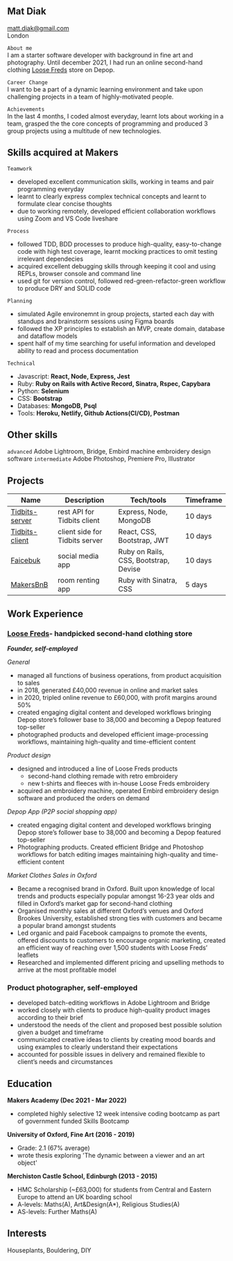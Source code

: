 ## Mat Diak
matt.diak@gmail.com  
London

```About me```  
I am a starter software developer with background in fine art and photography. Until december 2021, I had run an online second-hand clothing [Loose Freds](https://depop.com/loosefreds) store on Depop.

```Career Change```  
I want to be a part of a dynamic learning environment and take upon challenging projects in a team of highly-motivated people.

```Achievements```  
In the last 4 months, I coded almost everyday, learnt lots about working in a team, grasped the the core concepts of programming and produced 3 group projects using a multitude of new technologies.

## Skills acquired at Makers
```Teamwork```
  - developed excellent communication skills, working in teams and pair programming everyday
  - learnt to clearly express complex technical concepts and learnt to formulate clear concise thoughts
  - due to working remotely, developed efficient collaboration workflows using Zoom and VS Code liveshare

```Process```
  - followed TDD, BDD processes to produce high-quality, easy-to-change code with high test coverage, learnt mocking practices to omit testing irrelevant dependecies
  - acquired excellent debugging skills through keeping it cool and using REPLs, browser console and command line
  - used git for version control, followed red-green-refactor-green workflow to produce DRY and SOLID code

```Planning```
  - simulated Agile environemnt in group projects, started each day with standups and brainstorm sessions using Figma boards
  - followed the XP principles to establish an MVP, create domain, database and dataflow models
  - spent half of my time searching for useful information and developed ability to read and process documentation

```Technical```
  - Javascript: **React, Node, Express, Jest**
  - Ruby: **Ruby on Rails with Active Record, Sinatra, Rspec, Capybara**
  - Python: **Selenium**
  - CSS: **Bootstrap**
  - Databases: **MongoDB, Psql**
  - Tools: **Heroku, Netlify, Github Actions(CI/CD), Postman**

## Other skills

  ```advanced``` Adobe Lightroom, Bridge, Embird machine embroidery design software
  ```intermediate``` Adobe Photoshop, Premiere Pro, Illustrator

## Projects

| Name                         | Description       | Tech/tools        | Timeframe |
| ---------------------------- | ----------------- | ----------------- | --------- |
| [Tidbits-server](https://github.com/mat-diak/snacks-server) | rest API for Tidbits client | Express, Node, MongoDB  | 10 days |
| [Tidbits-client](https://github.com/mat-diak/snacks-client) | client side for Tidbits server | React, CSS, Bootstrap, JWT | 10 days |
| [Faicebuk](https://github.com/mat-diak/Faicebuk) | social media app | Ruby on Rails, CSS, Bootstrap, Devise | 10 days
| [MakersBnB](https://github.com/mat-diak/MakersBnb) | room renting app | Ruby with Sinatra, CSS | 5 days

## Work Experience

### **[Loose Freds](https://depop.com/loosefreds)- handpicked second-hand clothing store**
***Founder, self-employed***

*General*
- managed all functions of business operations, from product acquisition to sales
- in 2018, generated £40,000 revenue in online and market sales
- in 2020, tripled online revenue to £60,000, with profit margins around 50%
- created engaging digital content and developed workflows bringing Depop store’s follower base to 38,000 and becoming a Depop featured top-seller
- photographed products and developed efficient image-processing workflows, maintaining high-quality and time-efficient content

*Product design*
- designed and introduced a line of Loose Freds products
  - second-hand clothing remade with retro embroidery
  - new t-shirts and fleeces with in-house Loose Freds embroidery
- acquired an embroidery machine, operated Embird embroidery design software and produced the orders on demand

*Depop App (P2P social shopping app)*
- created engaging digital content and developed workflows bringing Depop store’s follower base to 38,000 and becoming a Depop featured top-seller
- Photographing products. Created efficient Bridge and Photoshop workflows for batch editing images maintaining high-quality and time-efficient content

*Market Clothes Sales in Oxford*
- Became a recognised brand in Oxford. Built upon knowledge of local trends and products especially popular amongst 16-23 year olds and filled in Oxford’s market gap for second-hand clothing
- Organised monthly sales at different Oxford’s venues and Oxford Brookes University, established strong ties with customers and became a popular brand amongst students
- Led organic and paid Facebook campaigns to promote the events, offered discounts to customers to encourage organic marketing, created an efficient way of reaching over 1,500 students with Loose Freds’ leaflets
- Researched and implemented different pricing and upselling methods to arrive at the most profitable model


### **Product photographer, self-employed**

- developed batch-editing workflows in Adobe Lightroom and Bridge
- worked closely with clients to produce high-quality product images according to their brief
- understood the needs of the client and proposed best possible solution given a budget and timeframe
- communicated creative ideas to clients by creating mood boards and using examples to clearly understand their expectations
- accounted for possible issues in delivery and remained flexible to client’s needs and circumstances

## Education

**Makers Academy (Dec 2021 - Mar 2022)**
- completed highly selective 12 week intensive coding bootcamp as part of government funded Skills Bootcamp

**University of Oxford, Fine Art (2016 - 2019)**
- Grade: 2.1 (67% average)
- wrote thesis exploring 'The dynamic between a viewer and an art object'

**Merchiston Castle School, Edinburgh (2013 - 2015)**
- HMC Scholarship (~£63,000) for students from Central and Eastern Europe to attend an UK boarding school
- A-levels: Maths(A), Art&Design(A*), Religious Studies(A)
- AS-levels: Further Maths(A)

## Interests

Houseplants, Bouldering, DIY
